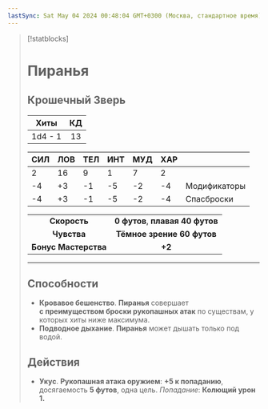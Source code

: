 ```yaml
---
lastSync: Sat May 04 2024 00:48:04 GMT+0300 (Москва, стандартное время)
---
```

> [!statblocks]
> # Пиранья
>Крошечный Зверь 
>---
>| Хиты | КД |
>| :---: | :---: |
>| 1d4 - 1 | 13 |
>
>| **СИЛ** | **ЛОВ** | **ТЕЛ** | **ИНТ** | **МУД** | **ХАР** | |
>| ------ | ------- | ------ | ------ | ------- | ------ | ------ |
>| 2 | 16 | 9 | 1 | 7 | 2 | |
>| -4 | +3 | -1 | -5 | -2 | -4 | Модификаторы |
>| -4 | +3 | -1 | -5 | -2 | -4 | Спасброски |
>
>| | |
>| :---: | :---: |
>| **Скорость** | **0 футов**, **плавая 40 футов** |
>| **Чувства** | **Тёмное зрение 60 футов** |
>| **Бонус Мастерства** | **+2** |
>---
>## Способности
>- **Кровавое бешенство**. **Пиранья** совершает **с преимуществом броски рукопашных атак** по существам, у которых хиты ниже максимума.  
>- **Подводное дыхание**. **Пиранья** может дышать только под водой.
> ## Действия
>- **Укус**. **Рукопашная атака оружием**: **+5 к попаданию**, досягаемость **5 футов**, одна цель. _Попадание_: **Колющий урон 1.**